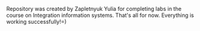 Repository was created by Zapletnyuk Yulia for completing labs in the course on Integration information systems. That's all for now.
Everything is working successfully!=)